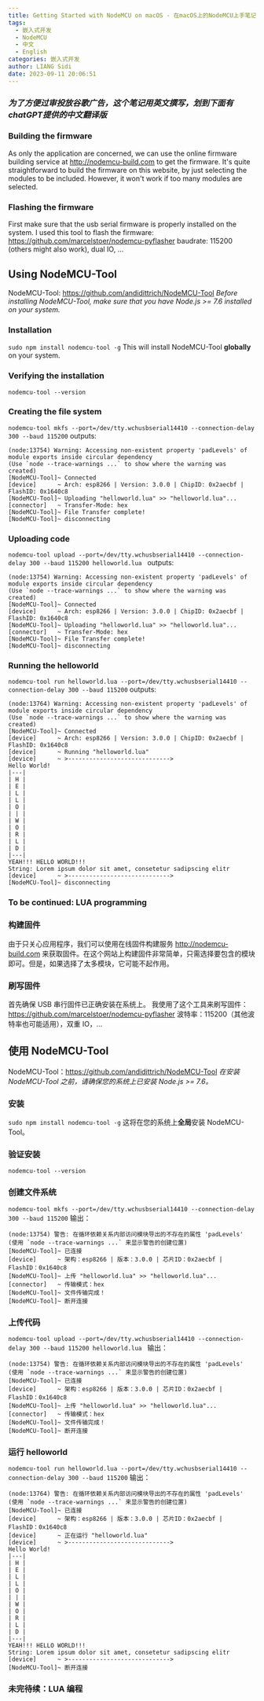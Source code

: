 ```yaml
---
title: Getting Started with NodeMCU on macOS - 在macOS上的NodeMCU上手笔记
tags:
  - 嵌入式开发
  - NodeMCU
  - 中文
  - English
categories: 嵌入式开发
author: LIANG Sidi
date: 2023-09-11 20:06:51
---
```



### *为了方便过审投放谷歌广告，这个笔记用英文撰写，划到下面有chatGPT提供的中文翻译版*

### Building the firmware
As only the application are concerned, we can use the online firmware building service at http://nodemcu-build.com to get the firmware. It's quite straightforward to build the firmware on this website, by just selecting the modules to be included. However, it won't work if too many modules are selected.

### Flashing the firmware
First make sure that the usb serial firmware is properly installed on the system.
I used this tool to flash the firmware:
https://github.com/marcelstoer/nodemcu-pyflasher
baudrate: 115200 (others might also work), dual IO, ...

## Using NodeMCU-Tool
NodeMCU-Tool: https://github.com/andidittrich/NodeMCU-Tool
*Before installing NodeMCU-Tool, make sure that you have  Node.js >= 7.6 installed on your system.*

### Installation
`sudo npm install nodemcu-tool -g`
This will install NodeMCU-Tool **globally** on your system.

### Verifying the installation
`nodemcu-tool --version`

### Creating the file system
`nodemcu-tool mkfs --port=/dev/tty.wchusbserial14410 --connection-delay 300 --baud 115200`
outputs:
```
(node:13754) Warning: Accessing non-existent property 'padLevels' of module exports inside circular dependency
(Use `node --trace-warnings ...` to show where the warning was created)
[NodeMCU-Tool]~ Connected
[device]      ~ Arch: esp8266 | Version: 3.0.0 | ChipID: 0x2aecbf | FlashID: 0x1640c8
[NodeMCU-Tool]~ Uploading "helloworld.lua" >> "helloworld.lua"...
[connector]   ~ Transfer-Mode: hex
[NodeMCU-Tool]~ File Transfer complete!
[NodeMCU-Tool]~ disconnecting

```

### Uploading code
`nodemcu-tool upload --port=/dev/tty.wchusbserial14410 --connection-delay 300 --baud 115200 helloworld.lua
`
outputs:
```
(node:13754) Warning: Accessing non-existent property 'padLevels' of module exports inside circular dependency
(Use `node --trace-warnings ...` to show where the warning was created)
[NodeMCU-Tool]~ Connected
[device]      ~ Arch: esp8266 | Version: 3.0.0 | ChipID: 0x2aecbf | FlashID: 0x1640c8
[NodeMCU-Tool]~ Uploading "helloworld.lua" >> "helloworld.lua"...
[connector]   ~ Transfer-Mode: hex
[NodeMCU-Tool]~ File Transfer complete!
[NodeMCU-Tool]~ disconnecting

```

### Running the helloworld
`nodemcu-tool run helloworld.lua --port=/dev/tty.wchusbserial14410 --connection-delay 300 --baud 115200`
outputs:
```
(node:13764) Warning: Accessing non-existent property 'padLevels' of module exports inside circular dependency
(Use `node --trace-warnings ...` to show where the warning was created)
[NodeMCU-Tool]~ Connected
[device]      ~ Arch: esp8266 | Version: 3.0.0 | ChipID: 0x2aecbf | FlashID: 0x1640c8
[device]      ~ Running "helloworld.lua"
[device]      ~ >----------------------------->
Hello World!
|---|
| H |
| E |
| L |
| L |
| O |
| | |
| W |
| O |
| R |
| L |
| D |
|---|
YEAH!!! HELLO WORLD!!!
String: Lorem ipsum dolor sit amet, consetetur sadipscing elitr
[device]      ~ >----------------------------->
[NodeMCU-Tool]~ disconnecting

```
### To be continued: LUA programming




### 构建固件
由于只关心应用程序，我们可以使用在线固件构建服务 http://nodemcu-build.com 来获取固件。在这个网站上构建固件非常简单，只需选择要包含的模块即可。但是，如果选择了太多模块，它可能不起作用。

### 刷写固件
首先确保 USB 串行固件已正确安装在系统上。
我使用了这个工具来刷写固件：
https://github.com/marcelstoer/nodemcu-pyflasher
波特率：115200（其他波特率也可能适用），双重 IO，...

## 使用 NodeMCU-Tool
NodeMCU-Tool：https://github.com/andidittrich/NodeMCU-Tool
*在安装 NodeMCU-Tool 之前，请确保您的系统上已安装 Node.js >= 7.6。*

### 安装
`sudo npm install nodemcu-tool -g`
这将在您的系统上**全局**安装 NodeMCU-Tool。

### 验证安装
`nodemcu-tool --version`

### 创建文件系统
`nodemcu-tool mkfs --port=/dev/tty.wchusbserial14410 --connection-delay 300 --baud 115200`
输出：
```
(node:13754) 警告: 在循环依赖关系内部访问模块导出的不存在的属性 'padLevels'
(使用 `node --trace-warnings ...` 来显示警告的创建位置)
[NodeMCU-Tool]~ 已连接
[device]      ~ 架构：esp8266 | 版本：3.0.0 | 芯片ID：0x2aecbf | FlashID：0x1640c8
[NodeMCU-Tool]~ 上传 "helloworld.lua" >> "helloworld.lua"...
[connector]   ~ 传输模式：hex
[NodeMCU-Tool]~ 文件传输完成！
[NodeMCU-Tool]~ 断开连接

```

### 上传代码
`nodemcu-tool upload --port=/dev/tty.wchusbserial14410 --connection-delay 300 --baud 115200 helloworld.lua
`
输出：
```
(node:13754) 警告: 在循环依赖关系内部访问模块导出的不存在的属性 'padLevels'
(使用 `node --trace-warnings ...` 来显示警告的创建位置)
[NodeMCU-Tool]~ 已连接
[device]      ~ 架构：esp8266 | 版本：3.0.0 | 芯片ID：0x2aecbf | FlashID：0x1640c8
[NodeMCU-Tool]~ 上传 "helloworld.lua" >> "helloworld.lua"...
[connector]   ~ 传输模式：hex
[NodeMCU-Tool]~ 文件传输完成！
[NodeMCU-Tool]~ 断开连接

```

### 运行 helloworld
`nodemcu-tool run helloworld.lua --port=/dev/tty.wchusbserial14410 --connection-delay 300 --baud 115200`
输出：
```
(node:13764) 警告: 在循环依赖关系内部访问模块导出的不存在的属性 'padLevels'
(使用 `node --trace-warnings ...` 来显示警告的创建位置)
[NodeMCU-Tool]~ 已连接
[device]      ~ 架构：esp8266 | 版本：3.0.0 | 芯片ID：0x2aecbf | FlashID：0x1640c8
[device]      ~ 正在运行 "helloworld.lua"
[device]      ~ >----------------------------->
Hello World!
|---|
| H |
| E |
| L |
| L |
| O |
| | |
| W |
| O |
| R |
| L |
| D |
|---|
YEAH!!! HELLO WORLD!!!
String: Lorem ipsum dolor sit amet, consetetur sadipscing elitr
[device]      ~ >----------------------------->
[NodeMCU-Tool]~ 断开连接

```
### 未完待续：LUA 编程
